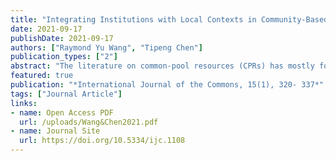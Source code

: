 ```yaml
---
title: "Integrating Institutions with Local Contexts in Community-Based Irrigation Governance: A Qualitative Systematic Review of Variables, Combinations, and Effects"
date: 2021-09-17
publishDate: 2021-09-17
authors: ["Raymond Yu Wang", "Tipeng Chen"]
publication_types: ["2"]
abstract: "The literature on common-pool resources (CPRs) has mostly focused on institutional conditions for successful governance of the commons. However, many scholars have emphasized that the explanatory power of institutional variables per se is limited and that institutions should not be isolated from the context in which they operate. Consequently, the success of CPR governance requires a more nuanced understanding of specific combinations of institutions in a specific social-ecological context. Using community-based irrigation systems as an example, this paper examines how combinations of institutions and contexts affect irrigation governance based on a qualitative systematic review of 83 English language peer-reviewed articles published since 1990. The review firstly summarizes the basic characteristics, main research subjects, and development trends in the literature on community-based irrigation governance. Then, revealing the specific effects of major combinations of institutional variables and contextual variables on the performance of irrigation governance, the review suggests that (a) the congruence of institutional arrangements with attributes of actors (e.g., group size, group heterogeneity, and social capital), (b) the specific combination of institutions and contexts of resource system and related ecosystems (e.g., hydrology, soil, and agriculture), and (c) the market incentives (e.g., irrigation systems’ spatial proximity to markets) associating with formal governance organizations, are important for improving irrigation governance performance. The main findings not only reveal existing gaps in understanding how institutions and contexts interact in community-based irrigation governance, but also indicate potential pathways to theoretical construction in complex CPR systems by further exploring the relationships between institutions and the contexts in which they operate."
featured: true
publication: "*International Journal of the Commons, 15(1), 320- 337*"
tags: ["Journal Article"]
links: 
- name: Open Access PDF
  url: /uploads/Wang&Chen2021.pdf 
- name: Journal Site
  url: https://doi.org/10.5334/ijc.1108
---
```

  
  
